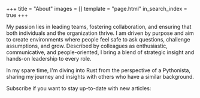 +++
title = "About"
images = []
template = "page.html"
in_search_index = true
+++

My passion lies in leading teams, fostering collaboration, and ensuring that both individuals and the organization thrive. I am driven by purpose and aim to create environments where people feel safe to ask questions, challenge assumptions, and grow. Described by colleagues as enthusiastic, communicative, and people-oriented, I bring a blend of strategic insight and hands-on leadership to every role.

In my spare time, I'm diving into Rust from the perspective of a Pythonista, sharing my journey and insights with others who have a similar background.

Subscribe if you want to stay up-to-date with new articles:
